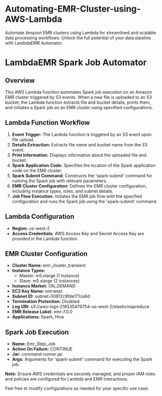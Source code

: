 # Automating-EMR-Cluster-using-AWS-Lambda
 Automate Amazon EMR clusters using Lambda for streamlined and scalable data processing workflows. Unlock the full potential of your data pipeline with LambdaEMR Automator.

 # LambdaEMR Spark Job Automator

## Overview
This AWS Lambda function automates Spark job execution on an Amazon EMR cluster triggered by S3 events. When a new file is uploaded to an S3 bucket, the Lambda function extracts file and bucket details, prints them, and initiates a Spark job on an EMR cluster using specified configurations.

## Lambda Function Workflow
1. **Event Trigger:** The Lambda function is triggered by an S3 event upon file upload.
2. **Details Extraction:** Extracts file name and bucket name from the S3 event.
3. **Print Information:** Displays information about the uploaded file and bucket.
4. **Spark Application Code:** Specifies the location of the Spark application code on the EMR cluster.
5. **Spark Submit Command:** Constructs the 'spark-submit' command for running the Spark job with relevant parameters.
6. **EMR Cluster Configuration:** Defines the EMR cluster configuration, including instance types, roles, and subnet details.
7. **Job Flow Execution:** Initiates the EMR job flow with the specified configuration and runs the Spark job using the 'spark-submit' command.

## Lambda Configuration
- **Region:** us-west-2
- **Access Credentials:** AWS Access Key and Secret Access Key are provided in the Lambda function.

## EMR Cluster Configuration
- **Cluster Name:** emr_cluster_transient
- **Instance Types:**
  - Master: m5.xlarge (1 instance)
  - Slave: m5.xlarge (2 instances)
- **Instance Market:** ON_DEMAND
- **EC2 Key Name:** emrwest
- **Subnet ID:** subnet-006f2c9fde171ce6d
- **Termination Protection:** Disabled
- **Log URI:** s3://aws-logs-218535476754-us-west-2/elasticmapreduce
- **EMR Release Label:** emr-7.0.0
- **Applications:** Spark, Hive

## Spark Job Execution
- **Name:** Emr_Step_Job
- **Action On Failure:** CONTINUE
- **Jar:** command-runner.jar
- **Args:** Arguments for 'spark-submit' command for executing the Spark job.

**Note:** Ensure AWS credentials are securely managed, and proper IAM roles and policies are configured for Lambda and EMR interactions.

Feel free to modify configurations as needed for your specific use case.

